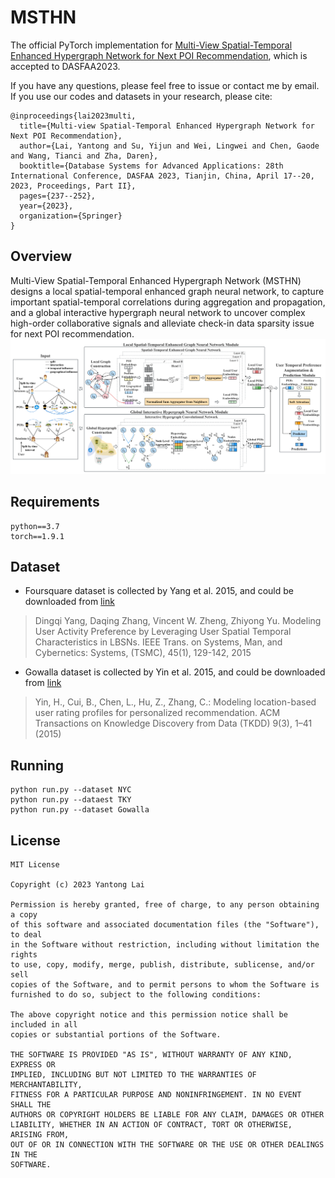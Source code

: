 # MSTHN
The official PyTorch implementation for [Multi-View Spatial-Temporal Enhanced Hypergraph Network for Next POI Recommendation](https://link.springer.com/chapter/10.1007/978-3-031-30672-3_16), which is accepted to DASFAA2023.

If you have any questions, please feel free to issue or contact me by email. If you use our codes and datasets in your research, please cite:
```
@inproceedings{lai2023multi,
  title={Multi-view Spatial-Temporal Enhanced Hypergraph Network for Next POI Recommendation},
  author={Lai, Yantong and Su, Yijun and Wei, Lingwei and Chen, Gaode and Wang, Tianci and Zha, Daren},
  booktitle={Database Systems for Advanced Applications: 28th International Conference, DASFAA 2023, Tianjin, China, April 17--20, 2023, Proceedings, Part II},
  pages={237--252},
  year={2023},
  organization={Springer}
}
```


## Overview
Multi-View Spatial-Temporal Enhanced Hypergraph Network (MSTHN) designs a local spatial-temporal enhanced graph neural network, 
to capture important spatial-temporal correlations during aggregation and propagation, and a global interactive hypergraph neural network
to uncover complex high-order collaborative signals and alleviate check-in data sparsity issue for next POI recommendation.
![](MSTHN.jpg)

## Requirements
```
python==3.7
torch==1.9.1
```

## Dataset
- Foursquare dataset is collected by Yang et al. 2015, and could be downloaded from [link](https://sites.google.com/site/yangdingqi/home/foursquare-dataset)
> Dingqi Yang, Daqing Zhang, Vincent W. Zheng, Zhiyong Yu. Modeling User Activity Preference by Leveraging User Spatial Temporal Characteristics in LBSNs. IEEE Trans. on Systems, Man, and Cybernetics: Systems, (TSMC), 45(1), 129-142, 2015
- Gowalla dataset is collected by Yin et al. 2015, and could be downloaded from [link](https://www.dropbox.com/sh/qy3s8rs66nirhl9/AAClmTnFO-rR-4ecEYO-jU4ba?dl=0)
> Yin, H., Cui, B., Chen, L., Hu, Z., Zhang, C.: Modeling location-based user rating profiles for personalized recommendation. ACM Transactions on Knowledge Discovery from Data (TKDD) 9(3), 1–41 (2015)

## Running
```
python run.py --dataset NYC
python run.py --dataest TKY
python run.py --dataset Gowalla
```

## License
```
MIT License

Copyright (c) 2023 Yantong Lai

Permission is hereby granted, free of charge, to any person obtaining a copy
of this software and associated documentation files (the "Software"), to deal
in the Software without restriction, including without limitation the rights
to use, copy, modify, merge, publish, distribute, sublicense, and/or sell
copies of the Software, and to permit persons to whom the Software is
furnished to do so, subject to the following conditions:

The above copyright notice and this permission notice shall be included in all
copies or substantial portions of the Software.

THE SOFTWARE IS PROVIDED "AS IS", WITHOUT WARRANTY OF ANY KIND, EXPRESS OR
IMPLIED, INCLUDING BUT NOT LIMITED TO THE WARRANTIES OF MERCHANTABILITY,
FITNESS FOR A PARTICULAR PURPOSE AND NONINFRINGEMENT. IN NO EVENT SHALL THE
AUTHORS OR COPYRIGHT HOLDERS BE LIABLE FOR ANY CLAIM, DAMAGES OR OTHER
LIABILITY, WHETHER IN AN ACTION OF CONTRACT, TORT OR OTHERWISE, ARISING FROM,
OUT OF OR IN CONNECTION WITH THE SOFTWARE OR THE USE OR OTHER DEALINGS IN THE
SOFTWARE.
```

